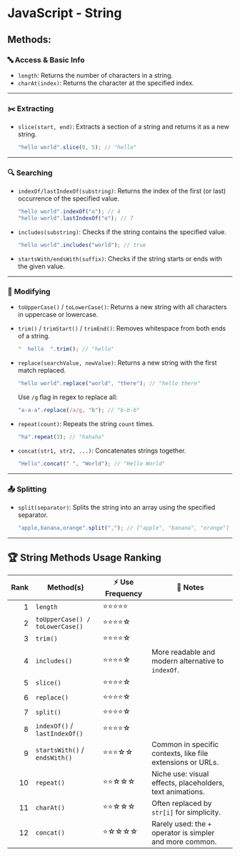 # JavaScript - String

## Methods:

### 🔤 **Access & Basic Info**

- `length`: Returns the number of characters in a string.
- `charAt(index)`: Returns the character at the specified index.

---

### ✂️ **Extracting**

- `slice(start, end)`: Extracts a section of a string and returns it as a new string.

  ```js
  "hello world".slice(0, 5); // "hello"
  ```

---

### 🔍 **Searching**

- `indexOf/lastIndexOf(substring)`: Returns the index of the first (or last) occurrence of the specified value.

  ```js
  "hello world".indexOf("o"); // 4
  "hello world".lastIndexOf("o"); // 7
  ```

- `includes(substring)`: Checks if the string contains the specified value.

  ```js
  "hello world".includes("world"); // true
  ```

- `startsWith/endsWith(suffix)`: Checks if the string starts or ends with the given value.

---

### 🔧 **Modifying**

- `toUpperCase()` / `toLowerCase()`: Returns a new string with all characters in uppercase or lowercase.

- `trim()` / `trimStart()` / `trimEnd()`: Removes whitespace from both ends of a string.

  ```js
  "  hello  ".trim(); // "hello"
  ```

- `replace(searchValue, newValue)`: Returns a new string with the first match replaced.

  ```js
  "hello world".replace("world", "there"); // "hello there"
  ```

  Use `/g` flag in regex to replace all:

  ```js
  "a-a-a".replace(/a/g, "b"); // "b-b-b"
  ```

- `repeat(count)`: Repeats the string `count` times.

  ```js
  "ha".repeat(3); // "hahaha"
  ```

- `concat(str1, str2, ...)`: Concatenates strings together.

  ```js
  "Hello".concat(" ", "World"); // "Hello World"
  ```

---

### 📤 **Splitting**

- `split(separator)`: Splits the string into an array using the specified separator.

  ```js
  "apple,banana,orange".split(","); // ["apple", "banana", "orange"]
  ```

---

## 🏆 String Methods Usage Ranking

| Rank | Method(s)                       | ⚡️ Use Frequency | 📌 Notes                                                   |
| ---: | ------------------------------- | ----------------- | ---------------------------------------------------------- |
|    1 | `length`                        | ⭐⭐⭐⭐⭐        |                                                            |
|    2 | `toUpperCase() / toLowerCase()` | ⭐⭐⭐⭐☆         |                                                            |
|    3 | `trim()`                        | ⭐⭐⭐⭐☆         |                                                            |
|    4 | `includes()`                    | ⭐⭐⭐⭐☆         | More readable and modern alternative to `indexOf`.         |
|    5 | `slice()`                       | ⭐⭐⭐⭐☆         |                                                            |
|    6 | `replace()`                     | ⭐⭐⭐⭐☆         |                                                            |
|    7 | `split()`                       | ⭐⭐⭐⭐☆         |                                                            |
|    8 | `indexOf()` / `lastIndexOf()`   | ⭐⭐⭐⭐☆         |                                                            |
|    9 | `startsWith()` / `endsWith()`   | ⭐⭐⭐☆☆          | Common in specific contexts, like file extensions or URLs. |
|   10 | `repeat()`                      | ⭐⭐☆☆☆           | Niche use: visual effects, placeholders, text animations.  |
|   11 | `charAt()`                      | ⭐⭐☆☆☆           | Often replaced by `str[i]` for simplicity.                 |
|   12 | `concat()`                      | ⭐☆☆☆☆            | Rarely used: the `+` operator is simpler and more common.  |
